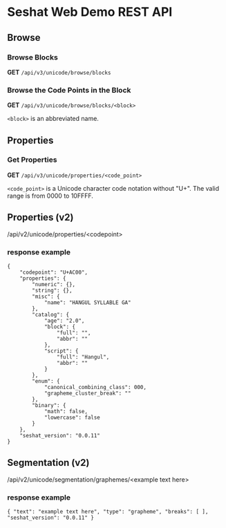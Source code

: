 Seshat Web Demo REST API
========================

## Browse

### Browse Blocks

**GET** `/api/v3/unicode/browse/blocks`


### Browse the Code Points in the Block

**GET** `/api/v3/unicode/browse/blocks/<block>`

`<block>` is an abbreviated name.


## Properties

### Get Properties

**GET** `/api/v3/unicode/properties/<code_point>`

`<code_point>` is a Unicode character code notation without "U+".
The valid range is from 0000 to 10FFFF.


## Properties (v2)

/api/v2/unicode/properties/\<codepoint\>

### response example
```
{
    "codepoint": "U+AC00",
    "properties": {
        "numeric": {},
        "string": {},
        "misc": {
            "name": "HANGUL SYLLABLE GA"
        },
        "catalog": {
            "age": "2.0",
            "block": {
                "full": "",
                "abbr": ""
            },
            "script": {
                "full": "Hangul",
                "abbr": ""
            }
        },
        "enum": {
            "canonical_combining_class": 000,
            "grapheme_cluster_break": ""
        },
        "binary": {
            "math": false,
            "lowercase": false
        }
    },
    "seshat_version": "0.0.11"
}
```

## Segmentation (v2)

/api/v2/unicode/segmentation/graphemes/\<example text here\>

### response example
`
{
    "text": "example text here",
    "type": "grapheme",
    "breaks": [
    ],
    "seshat_version": "0.0.11"
}
`
